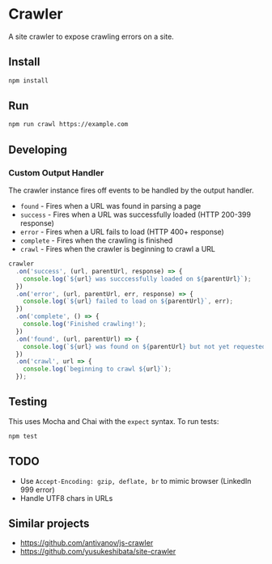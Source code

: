 # Crawler

A site crawler to expose crawling errors on a site.

## Install

```bash
npm install
```

## Run

```bash
npm run crawl https://example.com
```

## Developing

### Custom Output Handler

The crawler instance fires off events to be handled by the output handler.

- `found` - Fires when a URL was found in parsing a page
- `success` - Fires when a URL was successfully loaded (HTTP 200-399 response)
- `error` - Fires when a URL fails to load (HTTP 400+ response)
- `complete` - Fires when the crawling is finished
- `crawl` - Fires when the crawler is beginning to crawl a URL

```js
crawler
  .on('success', (url, parentUrl, response) => {
    console.log(`${url} was succcessfully loaded on ${parentUrl}`);
  })
  .on('error', (url, parentUrl, err, response) => {
    console.log(`${url} failed to load on ${parentUrl}`, err);
  })
  .on('complete', () => {
    console.log('Finished crawling!');
  })
  .on('found', (url, parentUrl) => {
    console.log(`${url} was found on ${parentUrl} but not yet requested or crawled`);
  })
  .on('crawl', url => {
    console.log(`beginning to crawl ${url}`);
  });
```

## Testing

This uses Mocha and Chai with the `expect` syntax. To run tests:

```bash
npm test
```

## TODO

- Use `Accept-Encoding: gzip, deflate, br` to mimic browser (LinkedIn 999 error)
- Handle UTF8 chars in URLs

## Similar projects

- https://github.com/antivanov/js-crawler
- https://github.com/yusukeshibata/site-crawler
